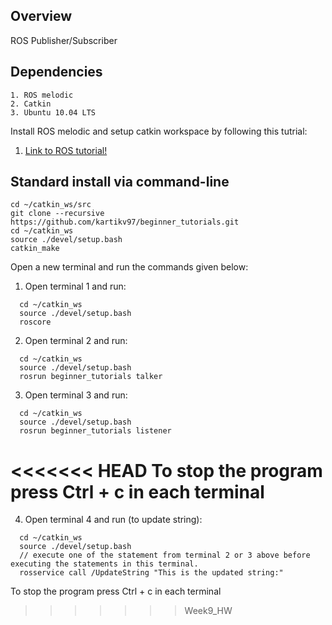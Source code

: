 ## Overview

ROS Publisher/Subscriber 

## Dependencies
```
1. ROS melodic
2. Catkin
3. Ubuntu 10.04 LTS
```
Install ROS melodic and setup catkin workspace by following this tutrial:
1. [Link to ROS tutorial!](http://wiki.ros.org/ROS/Tutorials/InstallingandConfiguringROSEnvironment)

## Standard install via command-line
```
cd ~/catkin_ws/src
git clone --recursive https://github.com/kartikv97/beginner_tutorials.git
cd ~/catkin_ws
source ./devel/setup.bash
catkin_make
```
Open a new terminal and run the commands given below:

1. Open terminal 1 and run:
```
  cd ~/catkin_ws
  source ./devel/setup.bash
  roscore
```  
2. Open terminal 2 and run:
```
  cd ~/catkin_ws
  source ./devel/setup.bash
  rosrun beginner_tutorials talker
```
  
3. Open terminal 3 and run:
```
  cd ~/catkin_ws
  source ./devel/setup.bash
  rosrun beginner_tutorials listener
```
<<<<<<< HEAD
To stop the program press Ctrl + c in each terminal 
=======

4. Open terminal 4 and run (to update string):
```
  cd ~/catkin_ws
  source ./devel/setup.bash
  // execute one of the statement from terminal 2 or 3 above before executing the statements in this terminal. 
  rosservice call /UpdateString "This is the updated string:"
```
To stop the program press Ctrl + c in each terminal 


>>>>>>> Week9_HW
